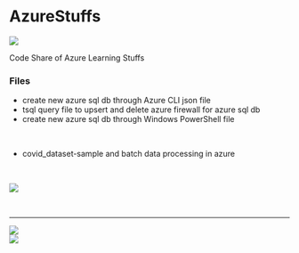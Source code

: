 # AzureStuffs

![](https://img.shields.io/github/repo-size/Arulmouzhi/AzureStuffs)

Code Share of Azure Learning Stuffs

### Files
* create new azure sql db through Azure CLI json file
* tsql query file to upsert and delete azure firewall for azure sql db
* create new azure sql db through Windows PowerShell file

<br />

* covid_dataset-sample and batch data processing in azure

<br />

![](https://user-images.githubusercontent.com/65807570/107777280-9e9c4580-6d68-11eb-9033-07f0629ea5d2.png)

<br />

---

![](https://img.shields.io/github/stars/Arulmouzhi/AzureStuffs?style=social)	
![](https://img.shields.io/github/watchers/Arulmouzhi/AzureStuffs?style=social)